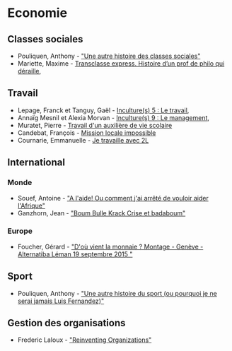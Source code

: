 
# Economie 

## Classes sociales

- <i class="fa fa-film"></i> 
  Pouliquen, Anthony -
  ["Une autre histoire des classes sociales"](https://www.youtube.com/watch?v=70jLCyiDJdk)
- <i class="fa fa-film"></i>
  Mariette, Maxime - 
  [Transclasse express. Histoire d’un prof de philo qui déraille](https://www.youtube.com/watch?v=KK_4X3O7xA0), 

## Travail


- <i class="fa fa-film"></i> 
  Lepage, Franck et Tanguy, Gaël - 
  [Inculture(s) 5 : Le travail](https://www.youtube.com/watch?v=cqIcOaKAX4k), 
- <i class="fa fa-film"></i> 
  Annaïg Mesnil et Alexia Morvan - 
  [Inculture(s) 9 : Le management](https://www.youtube.com/watch?v=F0pTUKs21cA),  
- <i class="fa fa-film"></i> 
  Muratet, Pierre - 
  [Travail d'un auxilière de vie scolaire](https://www.youtube.com/watch?v=RV8DaLupohk)
- <i class="fa fa-film"></i> 
  Candebat, François - 
  [Mission locale impossible](https://www.youtube.com/watch?v=vC04ocLE1Qk)
- <i class="fa fa-film"></i> 
  Cournarie, Emmanuelle  - 
  [Je travaille avec 2L](https://www.youtube.com/watch?v=4WXLZEIJF44)

## International 

### Monde

- <i class="fa fa-film"></i> 
  Souef, Antoine -
  ["A l'aide! Ou comment j'ai arrêté de vouloir aider l'Afrique"](https://www.youtube.com/watch?v=tDjkoY5_Kgc)
- <i class="fa fa-film"></i> 
  Ganzhorn, Jean - 
  ["Boum Bulle Krack Crise et badaboum"](https://www.youtube.com/watch?v=vjCRd8d6Ifs)

### Europe

- <i class="fa fa-film"></i>
  Foucher, Gérard - 
  ["D'où vient la monnaie ? Montage - Genève - Alternatiba Léman 19 septembre 2015 "](
  https://www.youtube.com/watch?v=DEVEbTfsPPg)

## Sport

- <i class="fa fa-film"></i> 
  Pouliquen, Anthony -
  ["Une autre histoire du sport (ou pourquoi je ne serai jamais Luis Fernandez)"](https://www.youtube.com/watch?v=WMPWSpVqJFY)

## Gestion des organisations

- <i class="fa fa-film"></i> 
  Frederic Laloux - 
  ["Reinventing Organizations"](
  https://www.youtube.com/watch?v=gcS04BI2sbk)



